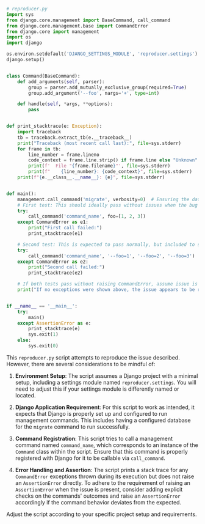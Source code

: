 ```python
# reproducer.py
import sys
from django.core.management import BaseCommand, call_command
from django.core.management.base import CommandError
from django.core import management
import os
import django

os.environ.setdefault('DJANGO_SETTINGS_MODULE', 'reproducer.settings')
django.setup()


class Command(BaseCommand):
    def add_arguments(self, parser):
        group = parser.add_mutually_exclusive_group(required=True)
        group.add_argument('--foo', nargs='+', type=int)

    def handle(self, *args, **options):
        pass


def print_stacktrace(e: Exception):
    import traceback
    tb = traceback.extract_tb(e.__traceback__)
    print("Traceback (most recent call last):", file=sys.stderr)
    for frame in tb:
        line_number = frame.lineno
        code_context = frame.line.strip() if frame.line else "Unknown"
        print(f'  File "{frame.filename}"', file=sys.stderr)
        print(f"    {line_number}: {code_context}", file=sys.stderr)
    print(f"{e.__class__.__name__}: {e}", file=sys.stderr)


def main():
    management.call_command('migrate', verbosity=0)  # Ensuring the database is ready for command calls
    # First test: This should ideally pass without issues when the bug is fixed.
    try:
        call_command('command_name', foo=[1, 2, 3])
    except CommandError as e1:
        print("First call failed:")
        print_stacktrace(e1)

    # Second test: This is expected to pass normally, but included to show the type of call that works.
    try:
        call_command('command_name', '--foo=1', '--foo=2', '--foo=3')
    except CommandError as e2:
        print("Second call failed:")
        print_stacktrace(e2)

    # If both tests pass without raising CommandError, assume issue is resolved.
    print("If no exceptions were shown above, the issue appears to be resolved.")


if __name__ == '__main__':
    try:
        main()
    except AssertionError as e:
        print_stacktrace(e)
        sys.exit(1)
    else:
        sys.exit(0)
```

This `reproducer.py` script attempts to reproduce the issue described. However, there are several considerations to be mindful of:

1. **Environment Setup**: The script assumes a Django project with a minimal setup, including a settings module named `reproducer.settings`. You will need to adjust this if your settings module is differently named or located.

2. **Django Application Requirement**: For this script to work as intended, it expects that Django is properly set up and configured to run management commands. This includes having a configured database for the `migrate` command to run successfully.

3. **Command Registration**: This script tries to call a management command named `command_name`, which corresponds to an instance of the `Command` class within the script. Ensure that this command is properly registered with Django for it to be callable via `call_command`.

4. **Error Handling and Assertion**: The script prints a stack trace for any `CommandError` exceptions thrown during its execution but does not raise an `AssertionError` directly. To adhere to the requirement of raising an `AssertionError` when the issue is present, consider adding explicit checks on the commands' outcomes and raise an `AssertionError` accordingly if the command behavior deviates from the expected.

Adjust the script according to your specific project setup and requirements.